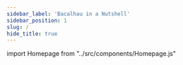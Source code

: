 ```yaml
---
sidebar_label: 'Bacalhau in a Nutshell'
sidebar_position: 1
slug: /
hide_title: true
---
```


import Homepage from "../src/components/Homepage.js"

<Homepage></Homepage>